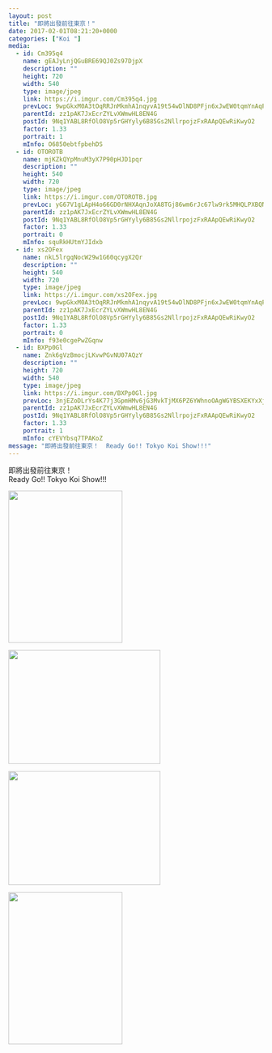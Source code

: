 ```yaml
---
layout: post
title: "即將出發前往東京！" 
date: 2017-02-01T08:21:20+0000 
categories: ["Koi "] 
media:
  - id: Cm395q4
    name: gEAJyLnjQGuBRE69QJ0Zs97DjpX
    description: ""   
    height: 720
    width: 540
    type: image/jpeg
    link: https://i.imgur.com/Cm395q4.jpg
    prevLoc: 9wpGkxM0A3tOqRRJnMkmhA1nqyvA19t54wDlND8PFjn6xJwEW0tqmYnAqPqMuAGo2Eq18ZS41W0N5ZGwcoN7D5XzZMu6pKnvRPrgT8xLgwXxgycr4zONx6QAIGz6Zowj1pT84yB9z9QOI025Av4yVXIQ16QZknG6cNlMLNZgYmF7GGzZ0YvQH9Pp4DD200cLlRGRQAqNHjxwVrg6zgtYA2A6VQg4UAOMz7wwwLuP8M9L2nJ6SBz7Y8GY5Wf2LXNAoJqptM5
    parentId: zz1pAK7JxEcrZYLvXWmwHL8EN4G
    postId: 9Nq1YABL8RfOlO8Vp5rGHYyly6B85Gs2NllrpojzFxRAApQEwRiKwyO2
    factor: 1.33
    portrait: 1
    mInfo: O6850ebtfpbehDS
  - id: OTOROTB
    name: mjKZkQYpMnuM3yX7P90pHJD1pqr
    description: ""   
    height: 540
    width: 720
    type: image/jpeg
    link: https://i.imgur.com/OTOROTB.jpg
    prevLoc: yG67V1gLApH4o66GD0rNHXAqnJoXA8TGj86wm6rJc67lw9rk5MHQLPXBQNQ3uz1Gk1nqRjc5QGPMnWJBSYow3J1EE5cX46vRQOn9U3R0DJWRD5cMrkPmJB6xuPLDV3y6rgs7zn00Ag8Bfq61pyL3PRC7NG835vvKcW9O8W01KgfvAAwgJxrmip3jEKK5N4IWB7LAErOQHnOOZXG0mLUGjJ2Bo1EDfLVy5D4xwycmlGvOqzjVFPDn4Y6yzrfGy1RQk0z5uEg
    parentId: zz1pAK7JxEcrZYLvXWmwHL8EN4G
    postId: 9Nq1YABL8RfOlO8Vp5rGHYyly6B85Gs2NllrpojzFxRAApQEwRiKwyO2
    factor: 1.33
    portrait: 0
    mInfo: squRkHUtmYJIdxb
  - id: xs2OFex
    name: nkL5lrgqNocW29w1G60qcygX2Qr
    description: ""   
    height: 540
    width: 720
    type: image/jpeg
    link: https://i.imgur.com/xs2OFex.jpg
    prevLoc: 9wpGkxM0A3tOqRRJnMkmhA1nqyvA19t54wDlND8PFjn6xJwEW0tqmYnAqPqMuAG6mGQMqyI41W0rLMvzFoN7D5YV9lSj1Wrn6nXEc8xLgwXxg4fWEgKQJv01iJRyGM3r8rU84667yVRJt0DmV4Yz64svo9mWRAX6sNlMLNZgYmF7GGzZ0YvQH9Pp4DD2jBFYqn0403pySvlo90v2gni6XVXmDvZ4iAB40j1YAyizOKRXQj5JSJo0zq2NoYS2LXzBjMEofME
    parentId: zz1pAK7JxEcrZYLvXWmwHL8EN4G
    postId: 9Nq1YABL8RfOlO8Vp5rGHYyly6B85Gs2NllrpojzFxRAApQEwRiKwyO2
    factor: 1.33
    portrait: 0
    mInfo: f93e0cgePwZGqnw
  - id: BXPp0Gl
    name: Znk6gVzBmocjLKvwPGvNU07AQzY
    description: ""   
    height: 720
    width: 540
    type: image/jpeg
    link: https://i.imgur.com/BXPp0Gl.jpg
    prevLoc: 3njEZoDLrYs4K77j3GpmHMv6jG3MvkTjMX6PZ6YWhnoOAgWGYBSXEKYxXjXRIkXVOmMq2rSMXAk8RzG4t3ZKmJp64yh9XJM7oL65twW5rz4WrVHx2rX6EwOKhErKN161V1t05YA26Z54CRjmmj6BYKfLxnng9P5wUBrVpB748vI166o02pQWH0q8XnnVJ3f6v3xo5L8NFkQpYPmnL1I9089PxKJQI73goR1VNZCoK2YYzzmzHkGR3o5GrlcnGXy4qWj2Cj2
    parentId: zz1pAK7JxEcrZYLvXWmwHL8EN4G
    postId: 9Nq1YABL8RfOlO8Vp5rGHYyly6B85Gs2NllrpojzFxRAApQEwRiKwyO2
    factor: 1.33
    portrait: 1
    mInfo: cYEVYbsq7TPAKoZ
message: "即將出發前往東京！  Ready Go!! Tokyo Koi Show!!!"
---
```


即將出發前往東京！  
Ready Go!! Tokyo Koi Show!!!


[//]: #media:  
<a href="https://i.imgur.com/Cm395q4.jpg"><img src="https://i.imgur.com/Cm395q4.jpg" height="300" width="225" /></a> 
  

<a href="https://i.imgur.com/OTOROTB.jpg"><img src="https://i.imgur.com/OTOROTB.jpg" height="225" width="300" /></a> 
  

<a href="https://i.imgur.com/xs2OFex.jpg"><img src="https://i.imgur.com/xs2OFex.jpg" height="225" width="300" /></a> 
  

<a href="https://i.imgur.com/BXPp0Gl.jpg"><img src="https://i.imgur.com/BXPp0Gl.jpg" height="300" width="225" /></a> 
 

